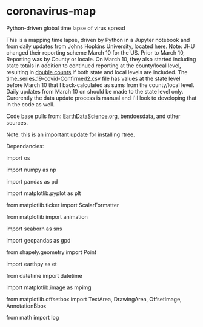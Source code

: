 # coronavirus-map
Python-driven global time lapse of virus spread

This is a mapping time lapse, driven by Python in a Jupyter notebook and from daily updates from Johns Hopkins University, located <a href="https://raw.githubusercontent.com/CSSEGISandData/COVID-19/master/csse_covid_19_data/csse_covid_19_time_series/time_series_19-covid-Confirmed.csv">here</a>.
Note: JHU changed their reporting scheme March 10 for the US. Prior to March 10, Reporting was by County or locale. On March 10, they also started including state totals in addition to continued reporting at the county/local level, resulting in <a href="https://github.com/CSSEGISandData/COVID-19/issues/571">double counts</a> if both state and local levels are included. The time_series_19-covid-Confirmed2.csv file has values at the state level before March 10 that I back-calculated as sums from the county/local level. Daily updates from March 10 on should be made to the state level only.
Curerently the data update process is manual and I'll look to developing that in the code as well.

Code base pulls from:
<a href="https://www.earthdatascience.org/courses/use-data-open-source-python/intro-vector-data-python/spatial-data-vector-shapefiles/intro-to-coordinate-reference-systems-python/">EarthDataScience.org</a>,
<a href="https://github.com/bendoesdata/make-a-map-geopandas/blob/master/Let's%20make%20a%20map!%20Geopandas%20and%20Matplotlib.ipynb">
bendoesdata</a>, and other sources.

Note: this is an <a href="https://github.com/gboeing/osmnx/issues/45#issuecomment-430781178">important update</a> for installing rtree.

Dependancies:</p>
import os</p> 
import numpy as np</p>
import pandas as pd</p>
import matplotlib.pyplot as plt</p>
from matplotlib.ticker import ScalarFormatter</p>
from matplotlib import animation</p>
import seaborn as sns</p>
import geopandas as gpd</p>
from shapely.geometry import Point</p>
import earthpy as et </p>
from datetime import datetime</p>
import matplotlib.image as mpimg</p>
from matplotlib.offsetbox import TextArea, DrawingArea, OffsetImage, AnnotationBbox</p>
from math import log</p>


